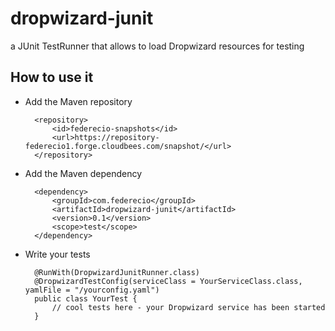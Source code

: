 dropwizard-junit
================

a JUnit TestRunner that allows to load Dropwizard resources for testing


How to use it
-------------

* Add the Maven repository

        <repository>
            <id>federecio-snapshots</id>
            <url>https://repository-federecio1.forge.cloudbees.com/snapshot/</url>
        </repository>


* Add the Maven dependency

        <dependency>
            <groupId>com.federecio</groupId>
            <artifactId>dropwizard-junit</artifactId>
            <version>0.1</version>
            <scope>test</scope>
        </dependency>


* Write your tests

        @RunWith(DropwizardJunitRunner.class)
        @DropwizardTestConfig(serviceClass = YourServiceClass.class, yamlFile = "/yourconfig.yaml")
        public class YourTest {
            // cool tests here - your Dropwizard service has been started
        }